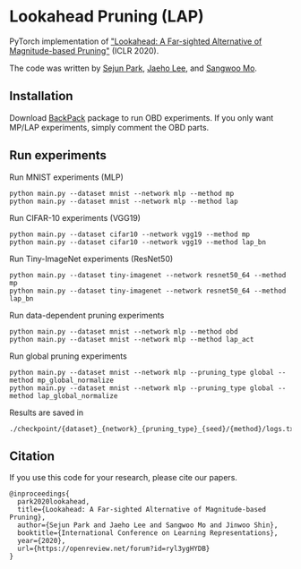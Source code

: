 # Lookahead Pruning (LAP)

PyTorch implementation of ["Lookahead: A Far-sighted Alternative of Magnitude-based Pruning"](https://openreview.net/forum?id=ryl3ygHYDB) (ICLR 2020).

The code was written by [Sejun Park](https://github.com/sejunpark-repository), [Jaeho Lee](https://github.com/jaeho-lee), and [Sangwoo Mo](https://github.com/sangwoomo).

## Installation

Download [BackPack](https://toiaydcdyywlhzvlob.github.io/backpack/) package to run OBD experiments.
If you only want MP/LAP experiments, simply comment the OBD parts.


## Run experiments

Run MNIST experiments (MLP)
```
python main.py --dataset mnist --network mlp --method mp
python main.py --dataset mnist --network mlp --method lap
```

Run CIFAR-10 experiments (VGG19)
```
python main.py --dataset cifar10 --network vgg19 --method mp
python main.py --dataset cifar10 --network vgg19 --method lap_bn
```

Run Tiny-ImageNet experiments (ResNet50)
```
python main.py --dataset tiny-imagenet --network resnet50_64 --method mp
python main.py --dataset tiny-imagenet --network resnet50_64 --method lap_bn
```

Run data-dependent pruning experiments
```
python main.py --dataset mnist --network mlp --method obd
python main.py --dataset mnist --network mlp --method lap_act
```

Run global pruning experiments
```
python main.py --dataset mnist --network mlp --pruning_type global --method mp_global_normalize
python main.py --dataset mnist --network mlp --pruning_type global --method lap_global_normalize
```

Results are saved in
```
./checkpoint/{dataset}_{network}_{pruning_type}_{seed}/{method}/logs.txt
```


## Citation
If you use this code for your research, please cite our papers.
```
@inproceedings{
  park2020lookahead,
  title={Lookahead: A Far-sighted Alternative of Magnitude-based Pruning},
  author={Sejun Park and Jaeho Lee and Sangwoo Mo and Jinwoo Shin},
  booktitle={International Conference on Learning Representations},
  year={2020},
  url={https://openreview.net/forum?id=ryl3ygHYDB}
}
```
